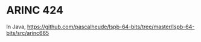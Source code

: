 # ARINC 424

In Java,
https://github.com/pascalheude/lspb-64-bits/tree/master/lspb-64-bits/src/arinc665


